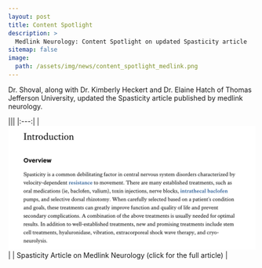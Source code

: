 ```yaml
---
layout: post
title: Content Spotlight
description: >
  Medlink Neurology: Content Spotlight on updated Spasticity article
sitemap: false
image:
  path: /assets/img/news/content_spotlight_medlink.png
---
```


Dr. Shoval, along with Dr. Kimberly Heckert and Dr. Elaine Hatch of
Thomas Jefferson University, updated the Spasticity article published
by medlink neurology.


|||
|:---:|
| [![Spasticity Article](/assets/img/news/medlink-article-spasticity.png)](https://www.medlink.com/articles/spasticity) |
| Spasticity Article on Medlink Neurology (click for the full article) | 
